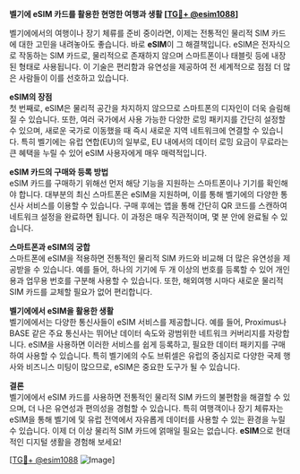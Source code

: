 **벨기에 eSIM 카드를 활용한 현명한 여행과 생활 [[TG💪+ @esim1088](https://t.me/s/esim1088)]**

벨기에에서의 여행이나 장기 체류를 준비 중이라면, 이제는 전통적인 물리적 SIM 카드에 대한 고민을 내려놓아도 좋습니다. 바로 **eSIM**이 그 해결책입니다. eSIM은 전자식으로 작동하는 SIM 카드로, 물리적으로 존재하지 않으며 스마트폰이나 태블릿 등에 내장된 형태로 사용됩니다. 이 기술은 편리함과 유연성을 제공하여 전 세계적으로 점점 더 많은 사람들이 이를 선호하고 있습니다.

**eSIM의 장점**  
첫 번째로, eSIM은 물리적 공간을 차지하지 않으므로 스마트폰의 디자인이 더욱 슬림해질 수 있습니다. 또한, 여러 국가에서 사용 가능한 다양한 로밍 패키지를 간단히 설정할 수 있으며, 새로운 국가로 이동했을 때 즉시 새로운 지역 네트워크에 연결할 수 있습니다. 특히 벨기에는 유럽 연합(EU)의 일부로, EU 내에서의 데이터 로밍 요금이 무료라는 큰 혜택을 누릴 수 있어 eSIM 사용자에게 매우 매력적입니다.

**eSIM 카드의 구매와 등록 방법**  
eSIM 카드를 구매하기 위해선 먼저 해당 기능을 지원하는 스마트폰이나 기기를 확인해야 합니다. 대부분의 최신 스마트폰은 eSIM을 지원하며, 이를 통해 벨기에의 다양한 통신사 서비스를 이용할 수 있습니다. 구매 후에는 앱을 통해 간단히 QR 코드를 스캔하여 네트워크 설정을 완료하면 됩니다. 이 과정은 매우 직관적이며, 몇 분 안에 완료될 수 있습니다.

**스마트폰과 eSIM의 궁합**  
스마트폰에 eSIM을 적용하면 전통적인 물리적 SIM 카드와 비교해 더 많은 유연성을 제공받을 수 있습니다. 예를 들어, 하나의 기기에 두 개 이상의 번호를 등록할 수 있어 개인용과 업무용 번호를 구분해 사용할 수 있습니다. 또한, 해외여행 시마다 새로운 물리적 SIM 카드를 교체할 필요가 없어 편리합니다.

**벨기에에서 eSIM을 활용한 생활**  
벨기에에서는 다양한 통신사들이 eSIM 서비스를 제공합니다. 예를 들어, Proximus나 BASE 같은 주요 통신사는 뛰어난 데이터 속도와 광범위한 네트워크 커버리지를 자랑합니다. eSIM을 사용하면 이러한 서비스를 쉽게 등록하고, 필요한 데이터 패키지를 구매하여 사용할 수 있습니다. 특히 벨기에의 수도 브뤼셀은 유럽의 중심지로 다양한 국제 행사와 비즈니스 미팅이 많으므로, eSIM은 중요한 도구가 될 수 있습니다.

**결론**  
벨기에에서 eSIM 카드를 사용하면 전통적인 물리적 SIM 카드의 불편함을 해결할 수 있으며, 더 나은 유연성과 편의성을 경험할 수 있습니다. 특히 여행객이나 장기 체류자는 eSIM을 통해 벨기에 및 유럽 전역에서 자유롭게 데이터를 사용할 수 있는 환경을 누릴 수 있습니다. 이제 더 이상 물리적 SIM 카드에 얽매일 필요는 없습니다. **eSIM**으로 현대적인 디지털 생활을 경험해 보세요! 

[[TG💪+ @esim1088](https://t.me/s/esim1088) ![Image](https://i.postimg.cc/Y0z9fWf4/image.png)]
